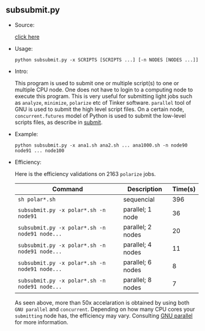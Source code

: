 ## subsubmit.py

* Source:

	[click here](https://github.com/leucinw/ComputTools/tree/master/src/subsubmit.py)

* Usage:

	```shell
	python subsubmit.py -x SCRIPTS [SCRIPTS ...] [-n NODES [NODES ...]]
	```
* Intro:

	This program is used to submit one or multiple script(s) to one or multiple CPU node. One does not have to login to a computing node to execute this program. This is very useful for submitting light jobs such as `analyze`, `minimize`, `polarize` etc of Tinker software. `parallel` tool of GNU is used to submit the high level script files. On a certain node, `concurrent.futures` model of Python is used to submit the low-level scripts files, as describe in [submit](./submit.md).

* Example:
	
	```shell
	python subsubmit.py -x ana1.sh ana2.sh ... ana1000.sh -n node90 node91 ... node100
	```

* Efficiency:
	
	Here is the efficiency validations on 2163 `polarize` jobs.

	| Command    | Description | Time(s)|
	| ----------- | ----------- |--------|
	| `sh polar*.sh`      | sequencial       |   396     |
	| `subsubmit.py -x polar*.sh -n node91`  | parallel; 1 node        | 36|
  | `subsubmit.py -x polar*.sh -n node91 node...`| parallel; 2 nodes | 20|
  | `subsubmit.py -x polar*.sh -n node91 node...`| parallel; 4 nodes | 11|
  | `subsubmit.py -x polar*.sh -n node91 node...`| parallel; 6 nodes | 8 |
  | `subsubmit.py -x polar*.sh -n node91 node...`| parallel; 8 nodes | 7 |

	As seen above, more than 50x accelaration is obtained by using both `GNU parallel` and `concurrent`. Depending on how many CPU cores your `submitting` node has, the efficiency may vary. Consulting [GNU parallel](https://www.gnu.org/software/parallel/parallel_tutorial.html) for more information.
	

